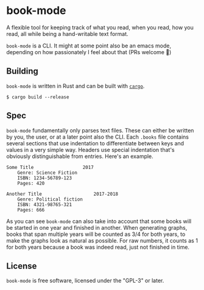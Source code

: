 # book-mode

A flexible tool for keeping track of what you read, when you read, how
you read, all while being a hand-writable text format.

`book-mode` is a CLI. It might at some point also be an emacs mode,
depending on how passionately I feel about that (PRs welcome 😬)

## Building

`book-mode` is written in Rust and can be built with [`cargo`].

```console
$ cargo build --release
```

[`cargo`]: https://github.com/rust-lang/cargo

## Spec

`book-mode` fundamentally only parses text files. These can either be
written by you, the user, or at a later point also the CLI. Each `.books`
file contains several sections that use indentation to differentiate between
keys and values in a very simple way. Headers use special indentation that's
obviously distinguishable from entries. Here's an example.

```
Some Title 					2017
    Genre: Science Fiction
    ISBN: 1234-56789-123
    Pages: 420
  
Another Title					2017-2018
    Genre: Political fiction
    ISBN: 4321-98765-321
    Pages: 666
```

As you can see `book-mode` can also take into account that some books will be
started in one year and finished in another. When generating graphs, books
that span multiple years will be counted as 3/4 for both years, to make the
graphs look as natural as possible. For raw numbers, it counts as 1 for both
years because a book was indeed read, just not finished in time.

## License 

`book-mode` is free software, licensed under the "GPL-3" or later.
